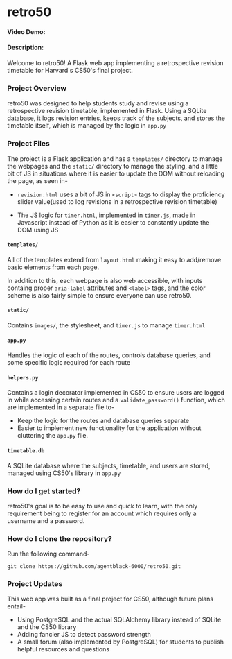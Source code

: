 # retro50
#### Video Demo:  <URL HERE>
#### Description:
Welcome to retro50! A Flask web app implementing a retrospective revision timetable for Harvard's CS50's final project.

### Project Overview
retro50 was designed to help students study and revise using a retrospective revision timetable, implemented in Flask. Using a SQLite database, it logs revision entries, keeps track of the subjects, and stores the timetable itself, which is managed by the logic in ```app.py```

### Project Files
The project is a Flask application and has a ```templates/``` directory to manage the webpages and the ```static/``` directory to manage the styling, and a little bit of JS in situations where it is easier to update the DOM without reloading the page, as seen in-
- ```revision.html```  uses a bit of JS in ```<script>``` tags to display the proficiency slider value(used to log revisions in a retrospective revision timetable)

- The JS logic for ```timer.html```, implemented in ```timer.js```, made in Javascript instead of Python as it is easier to constantly update the DOM using JS

#### ```templates/```
All of the templates extend from ```layout.html``` making it easy to add/remove basic elements from each page.

In addition to this, each webpage is also web accessible, with inputs containg proper ```aria-label``` attributes and ```<label>``` tags, and the color scheme is also fairly simple to ensure everyone can use retro50.

#### ```static/```
Contains ```images/```, the stylesheet, and ```timer.js``` to manage ```timer.html```

#### ```app.py```
Handles the logic of each of the routes, controls database queries, and some specific logic required for each route

#### ```helpers.py```
Contains a login decorator implemented in CS50 to ensure users are logged in while accessing certain routes and a ```validate_password()``` function, which are implemented in a separate file to-
- Keep the logic for the routes and database queries separate
- Easier to implement new functionality for the application without cluttering the ```app.py``` file.

#### ```timetable.db```
A SQLite database where the subjects, timetable, and users are stored, managed using CS50's library in ```app.py```

### How do I get started?
retro50's goal is to be easy to use and quick to learn, with the only requirement being to register for an account which requires only a username and a password.

### How do I clone the repository?
Run the following command-
```
git clone https://github.com/agentblack-6000/retro50.git
```

### Project Updates
This web app was built as a final project for CS50, although future plans entail-
- Using PostgreSQL and the actual SQLAlchemy library instead of SQLite and the CS50 library
- Adding fancier JS to detect password strength
- A small forum (also implemented by PostgreSQL) for students to publish helpful resources and questions